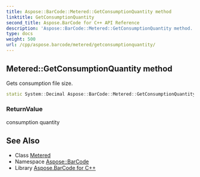 ```yaml
---
title: Aspose::BarCode::Metered::GetConsumptionQuantity method
linktitle: GetConsumptionQuantity
second_title: Aspose.BarCode for C++ API Reference
description: 'Aspose::BarCode::Metered::GetConsumptionQuantity method. Gets consumption file size in C++.'
type: docs
weight: 500
url: /cpp/aspose.barcode/metered/getconsumptionquantity/
---
```

## Metered::GetConsumptionQuantity method


Gets consumption file size.

```cpp
static System::Decimal Aspose::BarCode::Metered::GetConsumptionQuantity()
```


### ReturnValue

consumption quantity

## See Also

* Class [Metered](../)
* Namespace [Aspose::BarCode](../../)
* Library [Aspose.BarCode for C++](../../../)
